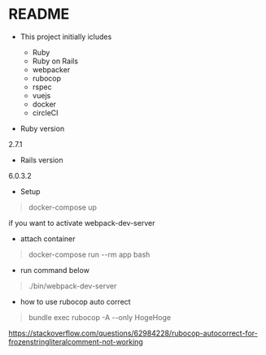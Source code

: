 # README

- This project initially icludes

  - Ruby 
  - Ruby on Rails
  - webpacker
  - rubocop
  - rspec
  - vuejs
  - docker
  - circleCI

* Ruby version

2.7.1

* Rails version

6.0.3.2

* Setup

> docker-compose up

if you want to activate webpack-dev-server

- attach container
> docker-compose run --rm app bash

- run command below

> ./bin/webpack-dev-server

* how to use rubocop auto correct

> bundle exec rubocop -A --only HogeHoge

https://stackoverflow.com/questions/62984228/rubocop-autocorrect-for-frozenstringliteralcomment-not-working